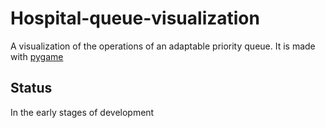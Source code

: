 # Hospital-queue-visualization
A visualization of the operations of an adaptable priority queue. It is made with [pygame](https://www.pygame.org/)

## Status
In the early stages of development

